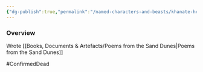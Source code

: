 ```yaml
---
{"dg-publish":true,"permalink":"/named-characters-and-beasts/khanate-hester/","tags":["NPC"],"updated":"2025-05-27T10:56:36.672+01:00"}
---
```



### Overview
Wrote [[Books, Documents & Artefacts/Poems from the Sand Dunes\|Poems from the Sand Dunes]] 

#ConfirmedDead